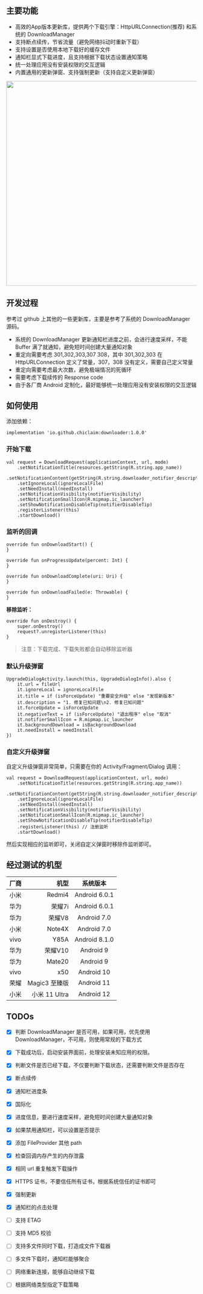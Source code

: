 
## 主要功能

- 高效的App版本更新库，提供两个下载引擎：HttpURLConnection(推荐) 和系统的 DownloadManager
- 支持断点续传，节省流量（避免网络抖动时重新下载）
- 支持设置是否使用本地下载好的缓存文件
- 通知栏显式下载进度，且支持根据下载状态设置通知策略
- 统一处理应用没有安装权限的交互逻辑
- 内置通用的更新弹窗、支持强制更新（支持自定义更新弹窗）

<img src="https://github.com/chiclaim/AndroidUpdater/blob/master/images/img.png" width="540px">

## 开发过程

参考过 github 上其他的一些更新库，主要是参考了系统的 DownloadManager 源码。

- 系统的 DownloadManager 更新通知栏进度之前，会进行速度采样，不能 Buffer 满了就通知，避免短时间创建大量通知对象
- 重定向需要考虑 301,302,303,307 308，其中 301,302,303 在 HttpURLConnection 定义了常量，307，308 没有定义，需要自己定义常量
- 重定向需要考虑最大次数，避免极端情况的死循环
- 需要考虑下载续传的 Response code
- 由于各厂商 Android 定制化，最好能够统一处理应用没有安装权限的交互逻辑


## 如何使用

添加依赖：

```
implementation 'io.github.chiclaim:downloader:1.0.0'
```

### 开始下载
```
val request = DownloadRequest(applicationContext, url, mode)
    .setNotificationTitle(resources.getString(R.string.app_name))
    .setNotificationContent(getString(R.string.downloader_notifier_description))
    .setIgnoreLocal(ignoreLocalFile)
    .setNeedInstall(needInstall)
    .setNotificationVisibility(notifierVisibility)
    .setNotificationSmallIcon(R.mipmap.ic_launcher)
    .setShowNotificationDisableTip(notifierDisableTip)
    .registerListener(this)
    .startDownload()
```

### 监听的回调

```
override fun onDownloadStart() {
}

override fun onProgressUpdate(percent: Int) {
}

override fun onDownloadComplete(uri: Uri) {
}

override fun onDownloadFailed(e: Throwable) {
}
```

**移除监听：**

```
override fun onDestroy() {
    super.onDestroy()
    request?.unregisterListener(this)
}
```

> 注意：下载完成、下载失败都会自动移除监听器

### 默认升级弹窗

```
UpgradeDialogActivity.launch(this, UpgradeDialogInfo().also {
    it.url = fileUrl
    it.ignoreLocal = ignoreLocalFile
    it.title = if (isForceUpdate) "重要安全升级" else "发现新版本"
    it.description = "1. 修复已知问题\n2. 修复已知问题"
    it.forceUpdate = isForceUpdate
    it.negativeText = if (isForceUpdate) "退出程序" else "取消"
    it.notifierSmallIcon = R.mipmap.ic_launcher
    it.backgroundDownload = isBackgroundDownload
    it.needInstall = needInstall
})
```

### 自定义升级弹窗

自定义升级弹窗非常简单，只需要在你的 Activity/Fragment/Dialog 调用：

```
val request = DownloadRequest(applicationContext, url, mode)
    .setNotificationTitle(resources.getString(R.string.app_name))
    .setNotificationContent(getString(R.string.downloader_notifier_description))
    .setIgnoreLocal(ignoreLocalFile)
    .setNeedInstall(needInstall)
    .setNotificationVisibility(notifierVisibility)
    .setNotificationSmallIcon(R.mipmap.ic_launcher)
    .setShowNotificationDisableTip(notifierDisableTip)
    .registerListener(this) // 注册监听
    .startDownload()
```

然后实现相应的监听即可，关闭自定义弹窗时移除件监听即可。


## 经过测试的机型

| 厂商        | 机型    |  系统版本  |
| --------   | -----:   | :----: |
| 小米        | Redmi4     |   Android 6.0.1    |
| 华为        | 荣耀7i      |   Android 6.0.1  |
| 华为        | 荣耀V8      |   Android 7.0  |
| 小米        | Note4X      |   Android 7.0  |
| vivo        | Y85A      |   Android 8.1.0  |
| 华为        | 荣耀V10      |   Android 9  |
| 华为        | Mate20      |   Android 9  |
| vivo        | x50      |   Android 10  |
| 荣耀        | Magic3 至臻版      |   Android 11  |
| 小米        | 小米 11 Ultra      |   Android 12  |

## TODOs

- [x] 判断 DownloadManager 是否可用，如果可用，优先使用 DownloadManager，不可用，则使用常规的下载方式
- [x] 下载成功后，启动安装界面前，处理安装未知应用的权限。
- [x] 判断文件是否已经下载，不仅要判断下载状态，还需要判断文件是否存在
- [x] 断点续传
- [x] 通知栏进度条
- [x] 国际化
- [x] 进度信息，要进行速度采样，避免短时间创建大量通知对象
- [x] 如果禁用通知栏，可以设置是否提示
- [x] 添加 FileProvider 其他 path
- [x] 检查回调内存产生的内存泄露
- [x] 相同 url 重复触发下载操作
- [x] HTTPS 证书，不要信任所有证书，根据系统信任的证书即可
- [x] 强制更新
- [x] 通知栏的点击处理
- [ ] 支持 ETAG
- [ ] 支持 MD5 校验
- [ ] 支持多文件同时下载，打造成文件下载器
- [ ] 多文件下载时，通知栏能够聚合
- [ ] 网络重新连接，能够自动继续下载
- [ ] 根据网络类型指定下载策略



